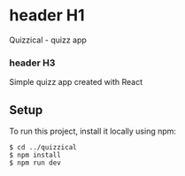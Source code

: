 # header H1 
Quizzical - quizz app

### header H3

Simple quizz app created with React

## Setup
To run this project, install it locally using npm:

```
$ cd ../quizzical
$ npm install
$ npm run dev
